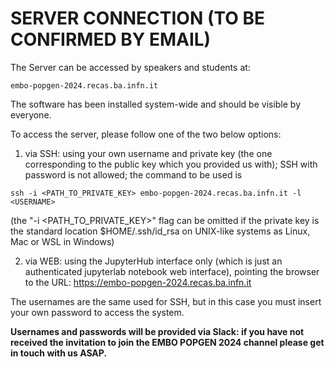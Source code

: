 # SERVER CONNECTION (TO BE CONFIRMED BY EMAIL)

The Server can be accessed by speakers and students at: 

```
embo-popgen-2024.recas.ba.infn.it 
```
The software has been installed system-wide and should be visible by everyone.

To access the server, please follow one of the two below options:

1. via SSH: 
using your own username and private key (the one corresponding to the public key which you provided us with); SSH with password is not allowed; the command to be used is

```
ssh -i <PATH_TO_PRIVATE_KEY> embo-popgen-2024.recas.ba.infn.it -l <USERNAME>
```

(the "-i <PATH_TO_PRIVATE_KEY>" flag can be omitted if the private key
is the standard location $HOME/.ssh/id_rsa on UNIX-like systems as
Linux, Mac or WSL in Windows)

2. via WEB:
using the JupyterHub interface only (which is just an authenticated jupyterlab notebook web interface), pointing the browser to the URL: https://embo-popgen-2024.recas.ba.infn.it

The usernames are the same used for SSH, but in this case you must insert your own password to access the system.

**Usernames and passwords will be provided via Slack: if you have not received the invitation to join the EMBO POPGEN 2024 channel please get in touch with us ASAP.**
